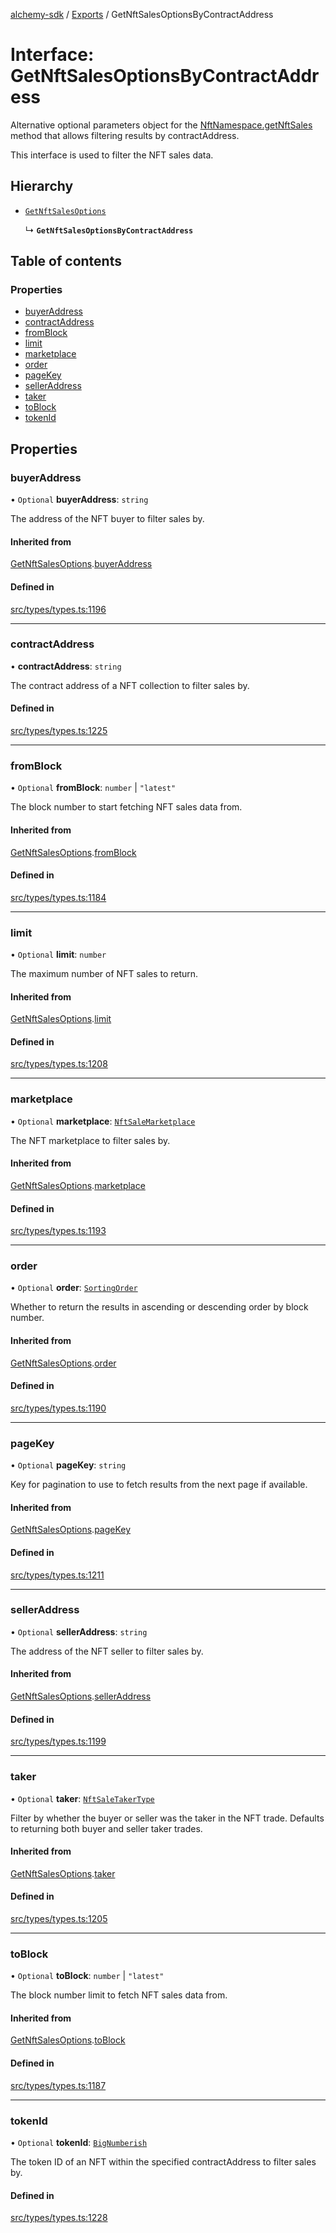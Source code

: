 [alchemy-sdk](../README.md) / [Exports](../modules.md) / GetNftSalesOptionsByContractAddress

# Interface: GetNftSalesOptionsByContractAddress

Alternative optional parameters object for the [NftNamespace.getNftSales](../classes/NftNamespace.md#getnftsales)
method that allows filtering results by contractAddress.

This interface is used to filter the NFT sales data.

## Hierarchy

- [`GetNftSalesOptions`](GetNftSalesOptions.md)

  ↳ **`GetNftSalesOptionsByContractAddress`**

## Table of contents

### Properties

- [buyerAddress](GetNftSalesOptionsByContractAddress.md#buyeraddress)
- [contractAddress](GetNftSalesOptionsByContractAddress.md#contractaddress)
- [fromBlock](GetNftSalesOptionsByContractAddress.md#fromblock)
- [limit](GetNftSalesOptionsByContractAddress.md#limit)
- [marketplace](GetNftSalesOptionsByContractAddress.md#marketplace)
- [order](GetNftSalesOptionsByContractAddress.md#order)
- [pageKey](GetNftSalesOptionsByContractAddress.md#pagekey)
- [sellerAddress](GetNftSalesOptionsByContractAddress.md#selleraddress)
- [taker](GetNftSalesOptionsByContractAddress.md#taker)
- [toBlock](GetNftSalesOptionsByContractAddress.md#toblock)
- [tokenId](GetNftSalesOptionsByContractAddress.md#tokenid)

## Properties

### buyerAddress

• `Optional` **buyerAddress**: `string`

The address of the NFT buyer to filter sales by.

#### Inherited from

[GetNftSalesOptions](GetNftSalesOptions.md).[buyerAddress](GetNftSalesOptions.md#buyeraddress)

#### Defined in

[src/types/types.ts:1196](https://github.com/alchemyplatform/alchemy-sdk-js/blob/80b6e91/src/types/types.ts#L1196)

___

### contractAddress

• **contractAddress**: `string`

The contract address of a NFT collection to filter sales by.

#### Defined in

[src/types/types.ts:1225](https://github.com/alchemyplatform/alchemy-sdk-js/blob/80b6e91/src/types/types.ts#L1225)

___

### fromBlock

• `Optional` **fromBlock**: `number` \| ``"latest"``

The block number to start fetching NFT sales data from.

#### Inherited from

[GetNftSalesOptions](GetNftSalesOptions.md).[fromBlock](GetNftSalesOptions.md#fromblock)

#### Defined in

[src/types/types.ts:1184](https://github.com/alchemyplatform/alchemy-sdk-js/blob/80b6e91/src/types/types.ts#L1184)

___

### limit

• `Optional` **limit**: `number`

The maximum number of NFT sales to return.

#### Inherited from

[GetNftSalesOptions](GetNftSalesOptions.md).[limit](GetNftSalesOptions.md#limit)

#### Defined in

[src/types/types.ts:1208](https://github.com/alchemyplatform/alchemy-sdk-js/blob/80b6e91/src/types/types.ts#L1208)

___

### marketplace

• `Optional` **marketplace**: [`NftSaleMarketplace`](../enums/NftSaleMarketplace.md)

The NFT marketplace to filter sales by.

#### Inherited from

[GetNftSalesOptions](GetNftSalesOptions.md).[marketplace](GetNftSalesOptions.md#marketplace)

#### Defined in

[src/types/types.ts:1193](https://github.com/alchemyplatform/alchemy-sdk-js/blob/80b6e91/src/types/types.ts#L1193)

___

### order

• `Optional` **order**: [`SortingOrder`](../enums/SortingOrder.md)

Whether to return the results in ascending or descending order by block number.

#### Inherited from

[GetNftSalesOptions](GetNftSalesOptions.md).[order](GetNftSalesOptions.md#order)

#### Defined in

[src/types/types.ts:1190](https://github.com/alchemyplatform/alchemy-sdk-js/blob/80b6e91/src/types/types.ts#L1190)

___

### pageKey

• `Optional` **pageKey**: `string`

Key for pagination to use to fetch results from the next page if available.

#### Inherited from

[GetNftSalesOptions](GetNftSalesOptions.md).[pageKey](GetNftSalesOptions.md#pagekey)

#### Defined in

[src/types/types.ts:1211](https://github.com/alchemyplatform/alchemy-sdk-js/blob/80b6e91/src/types/types.ts#L1211)

___

### sellerAddress

• `Optional` **sellerAddress**: `string`

The address of the NFT seller to filter sales by.

#### Inherited from

[GetNftSalesOptions](GetNftSalesOptions.md).[sellerAddress](GetNftSalesOptions.md#selleraddress)

#### Defined in

[src/types/types.ts:1199](https://github.com/alchemyplatform/alchemy-sdk-js/blob/80b6e91/src/types/types.ts#L1199)

___

### taker

• `Optional` **taker**: [`NftSaleTakerType`](../enums/NftSaleTakerType.md)

Filter by whether the buyer or seller was the taker in the NFT trade.
Defaults to returning both buyer and seller taker trades.

#### Inherited from

[GetNftSalesOptions](GetNftSalesOptions.md).[taker](GetNftSalesOptions.md#taker)

#### Defined in

[src/types/types.ts:1205](https://github.com/alchemyplatform/alchemy-sdk-js/blob/80b6e91/src/types/types.ts#L1205)

___

### toBlock

• `Optional` **toBlock**: `number` \| ``"latest"``

The block number limit to fetch NFT sales data from.

#### Inherited from

[GetNftSalesOptions](GetNftSalesOptions.md).[toBlock](GetNftSalesOptions.md#toblock)

#### Defined in

[src/types/types.ts:1187](https://github.com/alchemyplatform/alchemy-sdk-js/blob/80b6e91/src/types/types.ts#L1187)

___

### tokenId

• `Optional` **tokenId**: [`BigNumberish`](../modules.md#bignumberish)

The token ID of an NFT within the specified contractAddress to filter sales by.

#### Defined in

[src/types/types.ts:1228](https://github.com/alchemyplatform/alchemy-sdk-js/blob/80b6e91/src/types/types.ts#L1228)
